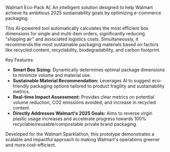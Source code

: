 Walmart Eco-Pack AI: An intelligent solution designed to help Walmart achieve its ambitious 2025 sustainability goals by optimizing e-commerce packaging.

This AI-powered tool automatically calculates the most efficient box dimensions for single and multi-item orders, significantly reducing "shipping air" and associated logistics costs. Simultaneously, it recommends the most sustainable packaging materials based on factors like recycled content, recyclability, biodegradability, and carbon footprint.

Key Features:
- **Smart Box Sizing:** Dynamically determines optimal package dimensions to minimize volume and material use.
- **Sustainable Material Recommendation:** Leverages AI to suggest eco-friendly packaging options tailored to product fragility and sustainability metrics.
- **Real-time Impact Assessment:** Provides clear metrics on potential volume reduction, CO2 emissions avoided, and increase in recycled content.
- **Directly Addresses Walmart's 2025 Goals:** Aims to reverse virgin plastic usage increases and accelerate progress towards 100% recyclable/reusable/compostable private brand packaging.

Developed for the Walmart Sparklathon, this prototype demonstrates a scalable and impactful approach to making Walmart's operations greener and more cost-efficient.
